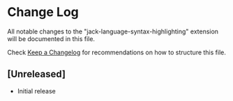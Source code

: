 # Change Log
All notable changes to the "jack-language-syntax-highlighting" extension will be documented in this file.

Check [Keep a Changelog](http://keepachangelog.com/) for recommendations on how to structure this file.

## [Unreleased]
- Initial release